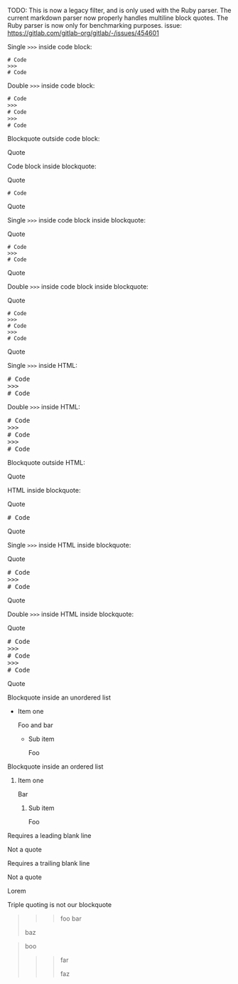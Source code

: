TODO: This is now a legacy filter, and is only used with the Ruby parser.
The current markdown parser now properly handles multiline block quotes.
The Ruby parser is now only for benchmarking purposes.
issue: https://gitlab.com/gitlab-org/gitlab/-/issues/454601

Single `>>>` inside code block:

```
# Code
>>>
# Code
```

Double `>>>` inside code block:

```txt
# Code
>>>
# Code
>>>
# Code
```

Blockquote outside code block:

>>>
Quote
>>>

Code block inside blockquote:

>>>
Quote

```
# Code
```

Quote
>>>

Single `>>>` inside code block inside blockquote:

>>>
Quote

```
# Code
>>>
# Code
```

Quote
>>>

Double `>>>` inside code block inside blockquote:

>>>
Quote

```
# Code
>>>
# Code
>>>
# Code
```

Quote
>>>

Single `>>>` inside HTML:

<pre>
# Code
>>>
# Code
</pre>

Double `>>>` inside HTML:

<pre>
# Code
>>>
# Code
>>>
# Code
</pre>

Blockquote outside HTML:

>>>
Quote
>>>

HTML inside blockquote:

>>>
Quote

<pre>
# Code
</pre>

Quote
>>>

Single `>>>` inside HTML inside blockquote:

>>>
Quote

<pre>
# Code
>>>
# Code
</pre>

Quote
>>>

Double `>>>` inside HTML inside blockquote:

>>>
Quote

<pre>
# Code
>>>
# Code
>>>
# Code
</pre>

Quote
>>>

Blockquote inside an unordered list

- Item one

  >>>
  Foo and
  bar
  >>>

  - Sub item

    >>>
    Foo
    >>>

Blockquote inside an ordered list

1. Item one

   >>>
   Bar
   >>>

   1. Sub item

      >>>
      Foo
      >>>

Requires a leading blank line
>>>
Not a quote
>>>

Requires a trailing blank line

>>>
Not a quote
>>>
Lorem

Triple quoting is not our blockquote

>>> foo
>>> bar
>>>
> baz

> boo
>>> far
>>>
>>> faz
